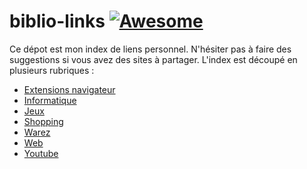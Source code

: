 # biblio-links [![Awesome](https://awesome.re/badge.svg)](https://awesome.re)

Ce dépot est mon index de liens personnel. N'hésiter pas à faire des suggestions si vous avez des sites à partager.
L'index est découpé en plusieurs rubriques :

- [Extensions navigateur](https://github.com/Sykursen/biblio-links/blob/master/Extensions.md)
- [Informatique](https://github.com/Sykursen/biblio-links/blob/master/Informatique.md)
- [Jeux](https://github.com/Sykursen/biblio-links/blob/master/Jeux.md)
- [Shopping](https://github.com/Sykursen/biblio-links/blob/master/Shopping.md)
- [Warez](https://github.com/Sykursen/biblio-links/blob/master/Warez.md)
- [Web](https://github.com/Sykursen/biblio-links/blob/master/Web.md)
- [Youtube](https://github.com/Sykursen/biblio-links/blob/master/Yt.md)
